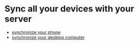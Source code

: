 # Sync all your devices with your server


 - [synchronize your phone](phone.md)
 - [synchronize your desktop computer](desktop.md)

